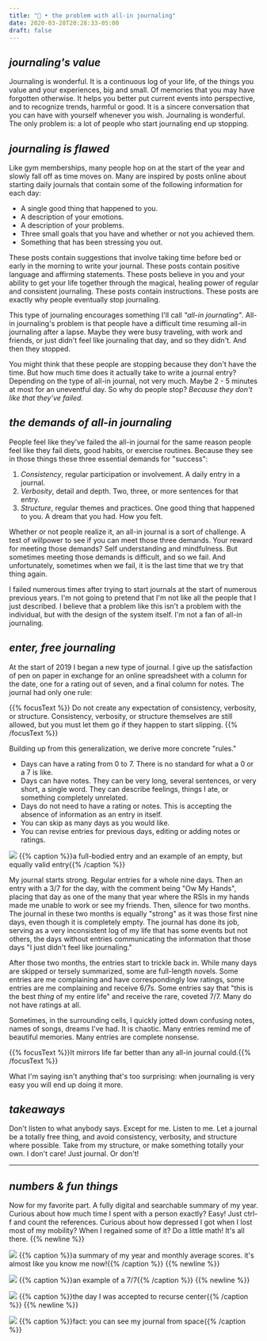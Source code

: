 ```yaml
---
title: "📝 • the problem with all-in journaling"
date: 2020-03-28T20:28:33-05:00
draft: false
---
```


## *journaling's value*

Journaling is wonderful. It is a continuous log of your life, of the things you value and your experiences, big and small. Of memories that you may have forgotten otherwise. It helps you better put current events into perspective, and to recognize trends, harmful or good. It is a sincere conversation that you can have with yourself whenever you wish. Journaling is wonderful. The only problem is: a lot of people who start journaling end up stopping.

## *journaling is flawed*

Like gym memberships, many people hop on at the start of the year and slowly fall off as time moves on. Many are inspired by posts online about starting daily journals that contain some of the following information for each day:

- A single good thing that happened to you.
- A description of your emotions.
- A description of your problems.
- Three small goals that you have and whether or not you achieved them.
- Something that has been stressing you out.

These posts contain suggestions that involve taking time before bed or early in the morning to write your journal. These posts contain positive language and affirming statements. These posts believe in you and your ability to get your life together through the magical, healing power of regular and consistent journaling. These posts contain instructions. These posts are exactly why people eventually stop journaling.

This type of journaling encourages something I'll call *"all-in journaling"*. All-in journaling's problem is that people have a difficult time resuming all-in journaling after a lapse. Maybe they were busy traveling, with work and friends, or just didn't feel like journaling that day, and so they didn't. And then they stopped.

You might think that these people are stopping because they don't have the time. But how much time does it actually take to write a journal entry? Depending on the type of all-in journal, not very much. Maybe 2 - 5 minutes at most for an uneventful day. So why do people stop? *Because they don't like that they've failed.*

## *the demands of all-in journaling*

People feel like they've failed the all-in journal for the same reason people feel like they fail diets, good habits, or exercise routines. Because they see in those things these three essential demands for "success":

1. *Consistency*, regular participation or involvement. A daily entry in a journal.
2. *Verbosity*, detail and depth. Two, three, or more sentences for that entry.
3. *Structure*, regular themes and practices. One good thing that happened to you. A dream that you had. How you felt.

Whether or not people realize it, an all-in journal is a sort of challenge. A test of willpower to see if you can meet those three demands. Your reward for meeting those demands? Self understanding and mindfulness. But sometimes meeting those demands is difficult, and so we fail. And unfortunately, sometimes when we fail, it is the last time that we try that thing again.

I failed numerous times after trying to start journals at the start of numerous previous years. I'm not going to pretend that I'm not like all the people that I just described. I believe that a problem like this isn't a problem with the individual, but with the design of the system itself. I'm not a fan of all-in journaling.

## *enter, free journaling*

At the start of 2019 I began a new type of journal. I give up the satisfaction of pen on paper in exchange for an online spreadsheet with a column for the date, one for a rating out of seven, and a final column for notes. The journal had only one rule:

{{% focusText %}} Do not create any expectation of consistency, verbosity, or structure. Consistency, verbosity, or structure themselves are still allowed, but you must let them go if they happen to start slipping. {{% /focusText %}}

Building up from this generalization, we derive more concrete "rules."
- Days can have a rating from 0 to 7. There is no standard for what a 0 or a 7 is like.
- Days can have notes. They can be very long, several sentences, or very short, a single word. They can describe feelings, things I ate, or something completely unrelated.
- Days do not need to have a rating or notes. This is accepting the absence of information as an entry in itself.
- You can skip as many days as you would like.
- You can revise entries for previous days, editing or adding notes or ratings.

![](/images/successful-journaling/journal.png)
{{% caption %}}a full-bodied entry and an example of an empty, but equally valid entry{{% /caption %}}

My journal starts strong. Regular entries for a whole nine days. Then an entry with a 3/7 for the day, with the comment being "Ow My Hands", placing that day as one of the many that year where the RSIs in my hands made me unable to work or see my friends. Then, silence for two months. The journal in these two months is equally "strong" as it was those first nine days, even though it is completely empty. The journal has done its job, serving as a very inconsistent log of my life that has some events but not others, the days without entries communicating the information that those days "I just didn't feel like journaling."

After those two months, the entries start to trickle back in. While many days are skipped or tersely summarized, some are full-length novels. Some entries are me complaining and have correspondingly low ratings, some entries are me complaining and receive 6/7s. Some entries say that "this is the best *thing* of my entire life" and receive the rare, coveted 7/7. Many do not have ratings at all.

Sometimes, in the surrounding cells, I quickly jotted down confusing notes, names of songs, dreams I've had. It is chaotic. Many entries remind me of beautiful memories. Many entries are complete nonsense.

{{% focusText %}}It mirrors life far better than any all-in journal could.{{% /focusText %}}

What I'm saying isn't anything that's too surprising: when journaling is very easy you will end up doing it more.

## *takeaways*

Don't listen to what anybody says. Except for me. Listen to me. Let a journal be a totally free thing, and avoid consistency, verbosity, and structure where possible. Take from my structure, or make something totally your own. I don't care! Just journal. Or don't!

---

## *numbers & fun things*

Now for my favorite part. A fully digital and searchable summary of my year. Curious about how much time I spent with a person exactly? Easy! Just ctrl-f and count the references. Curious about how depressed I got when I lost most of my mobility? When I regained some of it? Do a little math! It's all there.
{{% newline %}}


![](/images/successful-journaling/2.png)
{{% caption %}}a summary of my year and monthly average scores. it's almost like you know me now!{{% /caption %}}
{{% newline %}}

![](/images/successful-journaling/3.png)
{{% caption %}}an example of a 7/7{{% /caption %}}
{{% newline %}}

![](/images/successful-journaling/jrc.png)
{{% caption %}}the day I was accepted to recurse center{{% /caption %}}
{{% newline %}}

![](/images/successful-journaling/1.png)
{{% caption %}}fact: you can see my journal from space{{% /caption %}}

